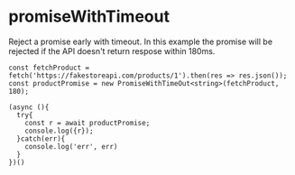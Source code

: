 # promiseWithTimeout
Reject a promise early with timeout. In this example the promise will be rejected if the API doesn't return respose within 180ms.

```
const fetchProduct = fetch('https://fakestoreapi.com/products/1').then(res => res.json());
const productPromise = new PromiseWithTimeOut<string>(fetchProduct, 180);

(async (){
  try{
    const r = await productPromise;
    console.log({r});
  }catch(err){
    console.log('err', err)
  }
})()
```
